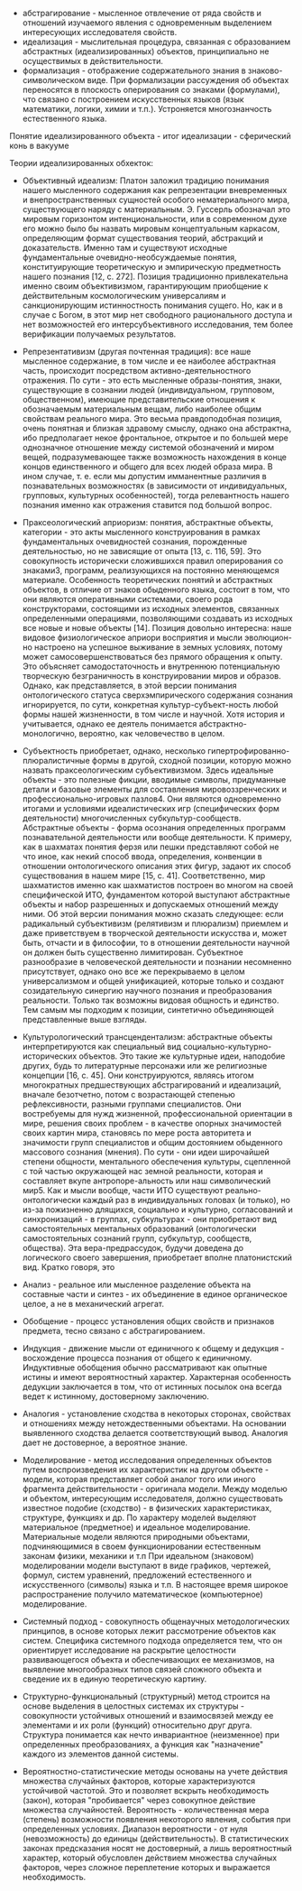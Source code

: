 - абстрагирование - мысленное отвлечение от ряда свойств и отношений изучаемого явления с одновременным выделением интересующих исследователя свойств.
- идеализация - мыслительная процедура, связанная с образованием абстрактных (идеализированных) объектов, принципиально не осуществимых в действительности.
- формализация - отображение содержательного знания в знаково-символическом виде. При формализации рассуждения об объектах переносятся в плоскость оперирования со знаками (формулами), что связано с построением искусственных языков (язык математики, логики, химии и т.п.). Устроняется многознанчость естественного языка.

Понятие идеализированного объекта - итог идеализации - сферический конь в вакууме

Теории идеализированных обхекток:
- Объективный идеализм: Платон заложил традицию понимания нашего мысленного содержания как репрезентации вневременных и внепространственных сущностей особого нематериального мира, существующего наряду с материальным. Э. Гуссерль обозначал это мировым горизонтом интенциональности, или в современном духе его можно было бы назвать мировым концептуальным каркасом, определяющим формат существования теорий, абстракций и доказательств. Именно там и существуют исходные фундаментальные очевидно-необсуждаемые понятия, конституирующие теоретическую и эмпирическую предметность нашего познания [12, с. 272]. Позиция традиционно привлекательна именно своим объективизмом, гарантирующим приобщение к действительным космологическим универсалиям и санкционирующим истинностность понимания сущего. Но, как и в случае с Богом, в этот мир нет свободного рационального доступа и нет возможностей его интерсубъективного исследования, тем более верификации получаемых результатов.
- Репрезентативизм (другая почтенная традиция): все наше мысленное содержание, в том числе и ее наиболее абстрактная часть, происходит посредством активно-деятельностного отражения. По сути - это есть мысленные образы-понятия, знаки, существующие в сознании людей (индивидуальном, групповом, общественном), имеющие представительские отношения к обозначаемым материальным вещам, либо наиболее общим свойствам реального мира. Это весьма правдоподобная позиция, очень понятная и близкая здравому смыслу, однако она абстрактна, ибо предполагает некое фронтальное, открытое и по большей мере однозначное отношение между системой обозначений и миром вещей, подразумевающее также возможность нахождения в конце концов единственного и общего для всех людей образа мира. В ином случае, т. е. если мы допустим имманентные различия в познавательных возможностях (в зависимости от индивидуальных, групповых, культурных особенностей), тогда релевантность нашего познания именно как отражения ставится под большой вопрос.
- Праксеологический априоризм: понятия, абстрактные объекты, категории - это акты мысленного конструирования в рамках фундаментальных очевидностей сознания, порожденные деятельностью, но не зависящие от опыта [13, с. 116, 59]. Это совокупность исторически сложившихся правил оперирования со знаками3, программ, реализующихся на постоянно меняющемся материале. Особенность теоретических понятий и абстрактных объектов, в отличие от знаков обыденного языка, состоит в том, что они являются оперативными системами, своего рода конструкторами, состоящими из исходных элементов, связанных определенными операциями, позволяющими создавать из исходных все новые и новые объекты [14]. Позиция довольно интересна: наше видовое физиологическое априори восприятия и мысли эволюцион-но настроено на успешное выживание в земных условиях, потому может самосовершенствоваться без прямого обращения к опыту. Это объясняет самодостаточность и внутреннюю потенциальную творческую безграничность в конструировании миров и образов. Однако, как представляется, в этой версии понимания онтологического статуса сверхэмпирического содержания сознания игнорируется, по сути, конкретная культур-субъект-ность любой формы нашей жизненности, в том числе и научной. Хотя история и учитывается, однако ее деятель понимается абстрактно-монологично, вероятно, как человечество в целом.
- Субъектность приобретает, однако, несколько гипертрофированно-плюралистичные формы в другой, сходной позиции, которую можно назвать праксеологическим субъективизмом. Здесь идеальные объекты - это полезные фикции, вводимые символы, придуманные детали и базовые элементы для составления мировоззренческих и профессионально-игровых пазлов4. Они являются одновременно итогами и условиями идеалистических игр (специфических форм деятельности) многочисленных субкультур-сообществ. Абстрактные объекты - форма осознания определенных программ познавательной деятельности или вообще деятельности. К примеру, как в шахматах понятия ферзя или пешки представляют собой не что иное, как некий способ ввода, определения, конвенции в отношении онтологического описания этих фигур, задают их способ существования в нашем мире [15, с. 41]. Соответственно, мир шахматистов именно как шахматистов построен во многом на своей специфической ИТО, фундаментом которой выступают абстрактные объекты и набор разрешенных и допускаемых отношений между ними. Об этой версии понимания можно сказать следующее: если радикальный субъективизм (релятивизм и плюрализм) приемлем и даже приветствуем в творческой деятельности искусства и, может быть, отчасти и в философии, то в отношении деятельности научной он должен быть существенно лимитирован. Субъектное разнообразие в человеческой деятельности и познании несомненно присутствует, однако оно все же перекрываемо в целом универсализмом и общей унификацией, которые только и создают созидательную синергию научного познания и преобразования реальности. Только так возможны видовая общность и единство. Тем самым мы подходим к позиции, синтетично объединяющей представленные выше взгляды.
- Культурологический трансцендентализм: абстрактные объекты интерпретируются как специальный вид социально-культурно-исторических объектов. Это такие же культурные идеи, наподобие других, будь то литературные персонажи или же религиозные концепции [16, с. 45]. Они конструируются, являясь итогом многократных предшествующих абстрагирований и идеализаций, вначале безотчетно, потом с возрастающей степенью рефлексивности, разными группами специалистов. Они востребуемы для нужд жизненной, профессиональной ориентации в мире, решения своих проблем - в качестве опорных значимостей своих картин мира, становясь по мере роста авторитета и значимости групп специалистов и общим достоянием обыденного массового сознания (мнения). По сути - они идеи широчайшей степени общности, ментального обеспечения культуры, сцепленной с той частью окружающей нас земной реальности, которая и составляет вкупе антропоре-альность или наш символический мир5. Как и мысли вообще, части ИТО существуют реально-онтологически каждый раз в индивидуальных головах (и только), но из-за пожизненно длящихся, социально и культурно, согласований и синхронизаций - в группах, субкультурах - они приобретают вид самостоятельных ментальных образований (онтологически самостоятельных сознаний групп, субкультур, сообществ, общества). Эта вера-предрассудок, будучи доведена до логического своего завершения, приобретает вполне платонистский вид. Кратко говоря, это

- Анализ - реальное или мысленное разделение объекта на составные части и синтез - их объединение в единое органическое целое, а не в механический агрегат.
- Обобщение - процесс установления общих свойств и признаков предмета, тесно связано с абстрагированием.
- Индукция - движение мысли от единичного к общему и дедукция - восхождение процесса познания от общего к единичному. Индуктивные обобщения обычно рассматривают как опытные истины и имеют вероятностный характер. Характерная особенность дедукции заключается в том, что от истинных посылок она всегда ведет к истинному, достоверному заключению.
- Аналогия - установление сходства в некоторых сторонах, свойствах и отношениях между нетождественными объектами. На основании выявленного сходства делается соответствующий вывод. Аналогия дает не достоверное, а вероятное знание.
- Моделирование - метод исследования определенных объектов путем воспроизведения их характеристик на другом объекте - модели, которая представляет собой аналог того или иного фрагмента действительности - оригинала модели. Между моделью и объектом, интересующим исследователя, должно существовать известное подобие (сходство) - в физических характеристиках, структуре, функциях и др. По характеру моделей выделяют материальное (предметное) и идеальное моделирование. Материальные модели являются природными объектами, подчиняющимися в своем функционировании естественным законам физики, механики и т.п При идеальном (знаковом) моделировании модели выступают в виде графиков, чертежей, формул, систем уравнений, предложений естественного и искусственного (символы) языка и т.п. В настоящее время широкое распространение получило математическое (компьютерное) моделирование.
- Системный подход - совокупность общенаучных методологических принципов, в основе которых лежит рассмотрение объектов как систем. Специфика системного подхода определяется тем, что он ориентирует исследование на раскрытие целостности развивающегося объекта и обеспечивающих ее механизмов, на выявление многообразных типов связей сложного объекта и сведение их в единую теоретическую картину.
- Структурно-функциональный (структурный) метод строится на основе выделения в целостных системах их структуры - совокупности устойчивых отношений и взаимосвязей между ее элементами и их роли (функций) относительно друг друга. Структура понимается как нечто инвариантное (неизменное) при определенных преобразованиях, а функция как "назначение" каждого из элементов данной системы.
- Вероятностно-статистические методы основаны на учете действия множества случайных факторов, которые характеризуются устойчивой частотой. Это и позволяет вскрыть необходимость (закон), которая "пробивается" через совокупное действие множества случайностей. Вероятность - количественная мера (степень) возможности появления некоторого явления, события при определенных условиях. Диапазон вероятности - от нуля (невозможность) до единицы (действительность). В статистических законах предсказания носят не достоверный, а лишь вероятностный характер, который обусловлен действием множества случайных факторов, через сложное переплетение которых и выражается необходимость.